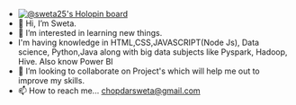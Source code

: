 - [![@sweta25's Holopin board](https://holopin.me/sweta25)](https://holopin.io/@sweta25)
- 👋 Hi, I’m Sweta.
- 👀 I’m interested in learning new things.
- I'm having knowledge in HTML,CSS,JAVASCRIPT(Node Js), Data science, Python,Java along with big data subjects like Pyspark, Hadoop, Hive. Also know Power BI
- 💞️ I’m looking to collaborate on Project's which will help me out to improve my skills.
- 📫 How to reach me... chopdarsweta@gmail.com

<!---
Sweta2501/Sweta2501 is a ✨ special ✨ repository because its `README.md` (this file) appears on your GitHub profile.
You can click the Preview link to take a look at your changes.
--->
